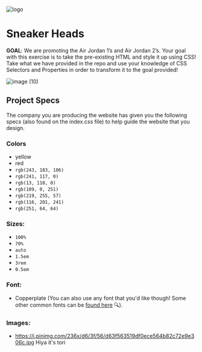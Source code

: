 ![logo](https://user-images.githubusercontent.com/44912347/202250287-a5d277c0-62fe-4180-9aa2-ed699404c771.jpg)

# Sneaker Heads
**GOAL**: We are promoting the Air Jordan 1’s and Air Jordan 2’s. Your goal with this exercise is to take the pre-existing HTML and style it up using CSS! Take what we have provided in the repo and use your knowledge of CSS Selectors and Properties in order to transform it to the goal provided!

![image (10)](https://user-images.githubusercontent.com/44912347/202250349-d238910c-d37b-4603-9952-7424afcce572.png)

## Project Specs
The company you are producing the website has given you the following specs (also found on the index.css file) to help guide the website that you design.

### Colors
- yellow
- red
- `rgb(243, 183, 106)`
- `rgb(241, 117, 0)`
- `rgb(13, 110, 0)`
- `rgb(109, 0, 251)`
- `rgb(219, 255, 57)`
- `rgb(116, 201, 241)`
- `rgb(251, 64, 64)`

### Sizes:
- `100%`
- `70%`
- `auto`
- `1.5em`
- `3rem`
- `0.5em`

### Font:
- Copperplate (You can also use any font that you'd like though! Some other common fonts can be [found here](https://www.w3schools.com/css/css_font.asp) 🔍).

### Images:
- https://i.pinimg.com/236x/d6/3f/56/d63f563519df0ece564b82c72e9e306c.jpg
Hiya it's tori